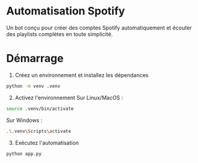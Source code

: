 # Automatisation Spotify

Un bot conçu pour créer des comptes Spotify automatiquement et écouter des playlists complètes en toute simplicité.

# Démarrage

1. Créez un environnement et installez les dépendances
```bash
python -m venv .venv
```

2. Activez l'environnement
Sur Linux/MacOS :
```bash
source .venv/bin/activate
```
Sur Windows :
```bash
.\.venv\Scripts\activate
```

3. Exécutez l'automatisation
```bash
python app.py
```